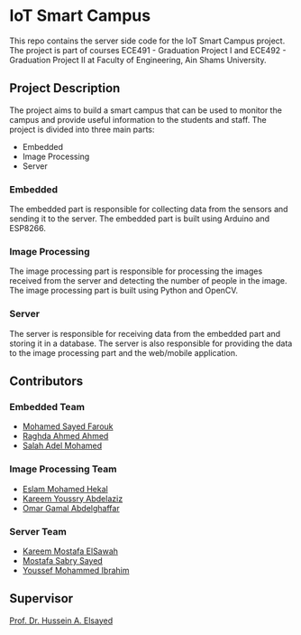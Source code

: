 # IoT Smart Campus

This repo contains the server side code for the IoT Smart Campus project. The project is part of courses ECE491 - Graduation Project I and ECE492 - Graduation Project II at Faculty of Engineering, Ain Shams University.

## Project Description

The project aims to build a smart campus that can be used to monitor the campus and provide useful information to the students and staff. The project is divided into three main parts:

- Embedded
- Image Processing
- Server

### Embedded

The embedded part is responsible for collecting data from the sensors and sending it to the server. The embedded part is built using Arduino and ESP8266.

### Image Processing

The image processing part is responsible for processing the images received from the server and detecting the number of people in the image. The image processing part is built using Python and OpenCV.

### Server

The server is responsible for receiving data from the embedded part and storing it in a database. The server is also responsible for providing the data to the image processing part and the web/mobile application.

## Contributors

### Embedded Team

- [Mohamed Sayed Farouk](#)
- [Raghda Ahmed Ahmed](#)
- [Salah Adel Mohamed](#)

### Image Processing Team

- [Eslam Mohamed Hekal](#)
- [Kareem Youssry Abdelaziz](#)
- [Omar Gamal Abdelghaffar](#)

### Server Team

- [Kareem Mostafa ElSawah](https://github.com/Kariem816)
- [Mostafa Sabry Sayed](#)
- [Youssef Mohammed Ibrahim](#)

## Supervisor

[Prof. Dr. Hussein A. Elsayed](https://eng.asu.edu.eg/staff/helsayed)

